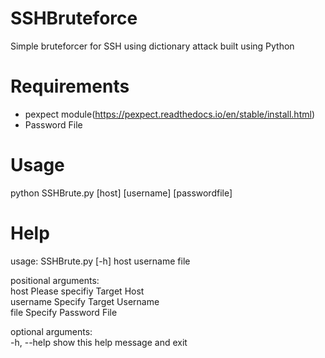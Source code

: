 # SSHBruteforce  
Simple bruteforcer for SSH using dictionary attack built using Python  

# Requirements  
- pexpect module(https://pexpect.readthedocs.io/en/stable/install.html)
- Password File  

# Usage  
python SSHBrute.py [host] [username] [passwordfile]

# Help    
usage: SSHBrute.py [-h] host username file  

  positional arguments:   
	host        Please specifiy Target Host  
	username    Specify Target Username  
	 file        Specify Password File  

optional arguments:  
      -h, --help  show this help message and exit  



